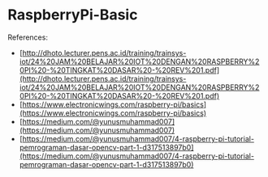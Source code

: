 # RaspberryPi-Basic

References:
- [http://dhoto.lecturer.pens.ac.id/training/trainsys-iot/24%20JAM%20BELAJAR%20IOT%20DENGAN%20RASPBERRY%20PI%20-%20TINGKAT%20DASAR%20-%20REV%201.pdf](http://dhoto.lecturer.pens.ac.id/training/trainsys-iot/24%20JAM%20BELAJAR%20IOT%20DENGAN%20RASPBERRY%20PI%20-%20TINGKAT%20DASAR%20-%20REV%201.pdf)
- [https://www.electronicwings.com/raspberry-pi/basics](https://www.electronicwings.com/raspberry-pi/basics)
- [https://medium.com/@yunusmuhammad007](https://medium.com/@yunusmuhammad007)
- [https://medium.com/@yunusmuhammad007/4-raspberry-pi-tutorial-pemrograman-dasar-opencv-part-1-d317513897b0](https://medium.com/@yunusmuhammad007/4-raspberry-pi-tutorial-pemrograman-dasar-opencv-part-1-d317513897b0)